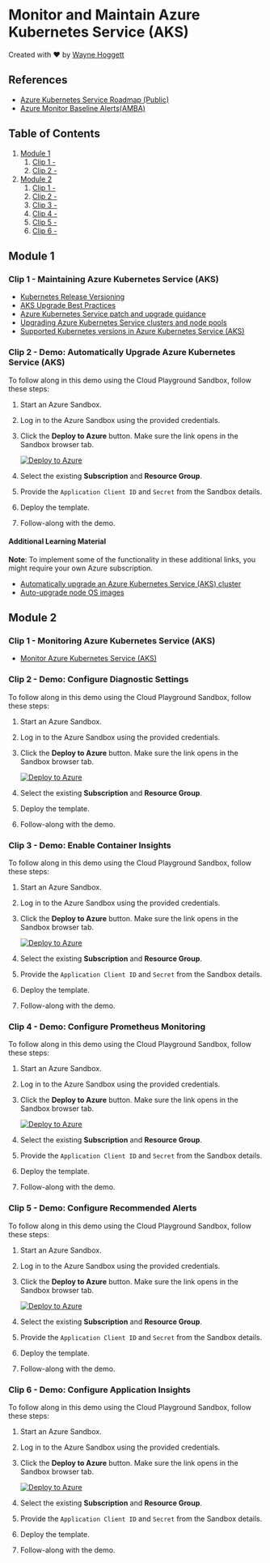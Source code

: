 # Monitor and Maintain Azure Kubernetes Service (AKS)

Created with ❤️ by [Wayne Hoggett](https://github.com/WayneHoggett-ACG/)

## References

- [Azure Kubernetes Service Roadmap (Public)](https://aka.ms/aks/roadmap)
- [Azure Monitor Baseline Alerts(AMBA)](https://aka.ms/amba)

## Table of Contents

1. [Module 1](#module-1)
    1. [Clip 1 - ](#)
    1. [Clip 2 - ](#)
1. [Module 2](#module-2)
    1. [Clip 1 - ](#)
    1. [Clip 2 - ](#)
    1. [Clip 3 - ](#)
    1. [Clip 4 - ](#)
    1. [Clip 5 - ](#)
    1. [Clip 6 - ](#)

## Module 1

### Clip 1 - Maintaining Azure Kubernetes Service (AKS)

- [Kubernetes Release Versioning](https://github.com/kubernetes/sig-release/blob/master/release-engineering/versioning.md)
- [AKS Upgrade Best Practices](https://learn.microsoft.com/azure/architecture/operator-guides/aks/aks-upgrade-practices)
- [Azure Kubernetes Service patch and upgrade guidance](https://learn.microsoft.com/azure/architecture/operator-guides/aks/aks-upgrade-practices)
- [Upgrading Azure Kubernetes Service clusters and node pools](https://learn.microsoft.com/azure/aks/upgrade)
- [Supported Kubernetes versions in Azure Kubernetes Service (AKS)](https://learn.microsoft.com/azure/aks/supported-kubernetes-versions)

### Clip 2 - Demo: Automatically Upgrade Azure Kubernetes Service (AKS)

To follow along in this demo using the Cloud Playground Sandbox, follow these steps:

1. Start an Azure Sandbox.
1. Log in to the Azure Sandbox using the provided credentials.
1. Click the **Deploy to Azure** button. Make sure the link opens in the Sandbox browser tab.

    [![Deploy to Azure](https://aka.ms/deploytoazurebutton)](https://portal.azure.com/#create/Microsoft.Template/uri/https%3A%2F%2Fraw.githubusercontent.com%2FWayneHoggett-ACG%2Faks-monitor-maintain%2Frefs%2Fheads%2Fmain%2F1.2%2Fmain.json)

1. Select the existing **Subscription** and **Resource Group**.
1. Provide the `Application Client ID` and `Secret` from the Sandbox details.
1. Deploy the template.
1. Follow-along with the demo.

#### Additional Learning Material

**Note**: To implement some of the functionality in these additional links, you might require your own Azure subscription.

- [Automatically upgrade an Azure Kubernetes Service (AKS) cluster](https://learn.microsoft.com/azure/aks/auto-upgrade-cluster)
- [Auto-upgrade node OS images](https://learn.microsoft.com/azure/aks/auto-upgrade-node-os-image?tabs=azure-cli)

## Module 2

### Clip 1 - Monitoring Azure Kubernetes Service (AKS)

- [Monitor Azure Kubernetes Service (AKS)](https://learn.microsoft.com/azure/aks/monitor-aks)

### Clip 2 - Demo: Configure Diagnostic Settings

To follow along in this demo using the Cloud Playground Sandbox, follow these steps:

1. Start an Azure Sandbox.
1. Log in to the Azure Sandbox using the provided credentials.
1. Click the **Deploy to Azure** button. Make sure the link opens in the Sandbox browser tab.

    [![Deploy to Azure](https://aka.ms/deploytoazurebutton)](https://portal.azure.com/#create/Microsoft.Template/uri/https%3A%2F%2Fraw.githubusercontent.com%2FWayneHoggett-ACG%2Faks-monitor-maintain%2Frefs%2Fheads%2Fmain%2F2.2%2Fmain.json)

1. Select the existing **Subscription** and **Resource Group**.
1. Deploy the template.
1. Follow-along with the demo.

### Clip 3 - Demo: Enable Container Insights

To follow along in this demo using the Cloud Playground Sandbox, follow these steps:

1. Start an Azure Sandbox.
1. Log in to the Azure Sandbox using the provided credentials.
1. Click the **Deploy to Azure** button. Make sure the link opens in the Sandbox browser tab.

    [![Deploy to Azure](https://aka.ms/deploytoazurebutton)](https://portal.azure.com/#create/Microsoft.Template/uri/https%3A%2F%2Fraw.githubusercontent.com%2FWayneHoggett-ACG%2Faks-monitor-maintain%2Frefs%2Fheads%2Fmain%2F2.3%2Fmain.json)

1. Select the existing **Subscription** and **Resource Group**.
1. Provide the `Application Client ID` and `Secret` from the Sandbox details.
1. Deploy the template.
1. Follow-along with the demo.

### Clip 4 - Demo: Configure Prometheus Monitoring

To follow along in this demo using the Cloud Playground Sandbox, follow these steps:

1. Start an Azure Sandbox.
1. Log in to the Azure Sandbox using the provided credentials.
1. Click the **Deploy to Azure** button. Make sure the link opens in the Sandbox browser tab.

    [![Deploy to Azure](https://aka.ms/deploytoazurebutton)](https://portal.azure.com/#create/Microsoft.Template/uri/https%3A%2F%2Fraw.githubusercontent.com%2FWayneHoggett-ACG%2Faks-monitor-maintain%2Frefs%2Fheads%2Fmain%2F2.4%2Fmain.json)

1. Select the existing **Subscription** and **Resource Group**.
1. Provide the `Application Client ID` and `Secret` from the Sandbox details.
1. Deploy the template.
1. Follow-along with the demo.

### Clip 5 - Demo: Configure Recommended Alerts

To follow along in this demo using the Cloud Playground Sandbox, follow these steps:

1. Start an Azure Sandbox.
1. Log in to the Azure Sandbox using the provided credentials.
1. Click the **Deploy to Azure** button. Make sure the link opens in the Sandbox browser tab.

    [![Deploy to Azure](https://aka.ms/deploytoazurebutton)](https://portal.azure.com/#create/Microsoft.Template/uri/https%3A%2F%2Fraw.githubusercontent.com%2FWayneHoggett-ACG%2Faks-monitor-maintain%2Frefs%2Fheads%2Fmain%2F2.5%2Fmain.json)

1. Select the existing **Subscription** and **Resource Group**.
1. Provide the `Application Client ID` and `Secret` from the Sandbox details.
1. Deploy the template.
1. Follow-along with the demo.

### Clip 6 - Demo: Configure Application Insights

To follow along in this demo using the Cloud Playground Sandbox, follow these steps:

1. Start an Azure Sandbox.
1. Log in to the Azure Sandbox using the provided credentials.
1. Click the **Deploy to Azure** button. Make sure the link opens in the Sandbox browser tab.

    [![Deploy to Azure](https://aka.ms/deploytoazurebutton)](https://portal.azure.com/#create/Microsoft.Template/uri/https%3A%2F%2Fraw.githubusercontent.com%2FWayneHoggett-ACG%2Faks-monitor-maintain%2Frefs%2Fheads%2Fmain%2F2.2%6Fmain.json)

1. Select the existing **Subscription** and **Resource Group**.
1. Provide the `Application Client ID` and `Secret` from the Sandbox details.
1. Deploy the template.
1. Follow-along with the demo.

